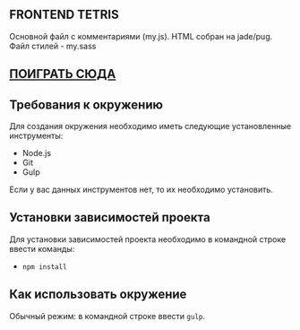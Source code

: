 ## FRONTEND TETRIS
Основной файл с комментариями (my.js).
HTML собран на jade/pug.
Файл стилей - my.sass
	<h2><a href='https://otto-vector.github.io/tetris/'>ПОИГРАТЬ СЮДА</a></h2>
## Требования к окружению
Для создания окружения необходимо иметь следующие установленные инструменты:
-	Node.js
-	Git
-	Gulp

Если у вас данных инструментов нет, то их необходимо установить.

## Установки зависимостей проекта
Для установки зависимостей проекта необходимо в командной строке ввести команды:
-	`npm install`

## Как использовать окружение
Обычный режим: в командной строке ввести `gulp`.

